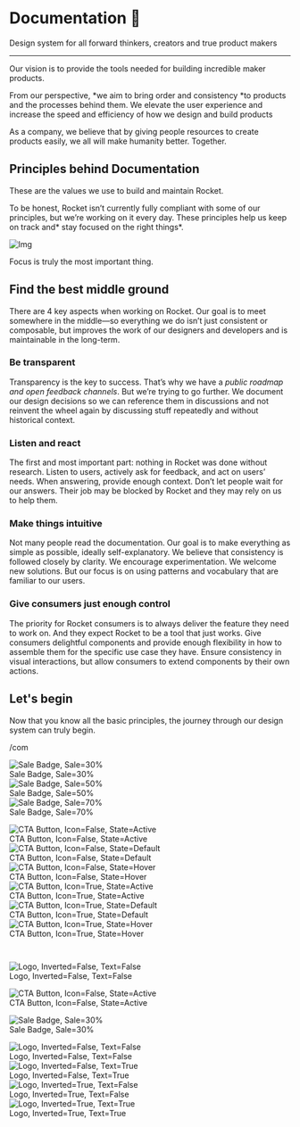 
# Documentation 🚀

Design system for all forward thinkers, creators and true product makers

---

Our vision is to provide the tools needed for building incredible maker products.

From our perspective, *we aim to bring order and consistency *to products and the processes behind them. We elevate the user experience and increase the speed and efficiency of how we design and build products

As a company, we believe that by giving people resources to create products easily, we all will make humanity better. Together.

## Principles behind Documentation

These are the values we use to build and maintain Rocket.

To be honest, Rocket isn’t currently fully compliant with some of our principles, but we’re working on it every day. These principles help us keep on track and* stay focused on the right things*.

![Img](https://studio-assets.supernova.io/design-systems/14533/9289758a-6300-472a-bbc6-a57098081abf.jpeg)

Focus is truly the most important thing.

## Find the best middle ground

There are 4 key aspects when working on Rocket. Our goal is to meet somewhere in the middle—so everything we do isn’t just consistent or composable, but improves the work of our designers and developers and is maintainable in the long-term.

### Be transparent

Transparency is the key to success. That’s why we have a *public roadmap and open feedback channels*. But we’re trying to go further. We document our design decisions so we can reference them in discussions and not reinvent the wheel again by discussing stuff repeatedly and without historical context.

### Listen and react

The first and most important part: nothing in Rocket was done without research. Listen to users, actively ask for feedback, and act on users’ needs. When answering, provide enough context. Don’t let people wait for our answers. Their job may be blocked by Rocket and they may rely on us to help them.

### Make things intuitive

Not many people read the documentation. Our goal is to make everything as simple as possible, ideally self-explanatory. We believe that consistency is followed closely by clarity. We encourage experimentation. We welcome new solutions. But our focus is on using patterns and vocabulary that are familiar to our users.

### Give consumers just enough control

The priority for Rocket consumers is to always deliver the feature they need to work on. And they expect Rocket to be a tool that just works. Give consumers delightful components and provide enough flexibility in how to assemble them for the specific use case they have. Ensure consistency in visual interactions, but allow consumers to extend components by their own actions.

## Let's begin

Now that you know all the basic principles, the journey through our design system can truly begin.

/com

  
![Sale Badge, Sale=30%](https://studio-assets.supernova.io/design-systems/14533/442362a5-c004-45dc-baec-675a726c763b.png)  
Sale Badge, Sale=30%  
![Sale Badge, Sale=50%](https://studio-assets.supernova.io/design-systems/14533/a58f7fdf-d3f9-4544-b5b4-7ee068a12d24.png)  
Sale Badge, Sale=50%  
![Sale Badge, Sale=70%](https://studio-assets.supernova.io/design-systems/14533/bb4cc86b-f8db-4d3e-954b-098ff6e54c28.png)  
Sale Badge, Sale=70%  


  
![CTA Button, Icon=False, State=Active](https://studio-assets.supernova.io/design-systems/14533/e7ac9af8-558b-4218-8644-21b15ce6c3cc.png)  
CTA Button, Icon=False, State=Active  
![CTA Button, Icon=False, State=Default](https://studio-assets.supernova.io/design-systems/14533/31e8e684-397c-4c79-965c-a761614b362d.png)  
CTA Button, Icon=False, State=Default  
![CTA Button, Icon=False, State=Hover](https://studio-assets.supernova.io/design-systems/14533/8fb07e0e-7993-4ba1-a56e-8c6e5e241326.png)  
CTA Button, Icon=False, State=Hover  
![CTA Button, Icon=True, State=Active](https://studio-assets.supernova.io/design-systems/14533/e9995181-4a31-4476-bca9-7b69667df026.png)  
CTA Button, Icon=True, State=Active  
![CTA Button, Icon=True, State=Default](https://studio-assets.supernova.io/design-systems/14533/f56847d8-080a-401d-89e2-a0ea21d7faae.png)  
CTA Button, Icon=True, State=Default  
![CTA Button, Icon=True, State=Hover](https://studio-assets.supernova.io/design-systems/14533/b5ee117c-6391-43b7-a1d4-d89613a1f5b1.png)  
CTA Button, Icon=True, State=Hover  


```javascript  
  
```

  
![Logo, Inverted=False, Text=False](https://studio-assets.supernova.io/design-systems/14533/07063dc9-dc9e-4254-b107-a18defe78d32.png)  
Logo, Inverted=False, Text=False  


  
  


  
![CTA Button, Icon=False, State=Active](https://studio-assets.supernova.io/design-systems/14533/e7ac9af8-558b-4218-8644-21b15ce6c3cc.png)  
CTA Button, Icon=False, State=Active  


  
![Sale Badge, Sale=30%](https://studio-assets.supernova.io/design-systems/14533/442362a5-c004-45dc-baec-675a726c763b.png)  
Sale Badge, Sale=30%  


  
![Logo, Inverted=False, Text=False](https://studio-assets.supernova.io/design-systems/14533/07063dc9-dc9e-4254-b107-a18defe78d32.png)  
Logo, Inverted=False, Text=False  
![Logo, Inverted=False, Text=True](https://studio-assets.supernova.io/design-systems/14533/7ca8b5b0-ca70-4c9a-ae51-b3786fdbf359.png)  
Logo, Inverted=False, Text=True  
![Logo, Inverted=True, Text=False](https://studio-assets.supernova.io/design-systems/14533/0cc3eb5a-dd05-4a33-9a31-88128f4c57fb.png)  
Logo, Inverted=True, Text=False  
![Logo, Inverted=True, Text=True](https://studio-assets.supernova.io/design-systems/14533/777a0d13-0c4a-4c9a-bd38-dfd79bf9cf6f.png)  
Logo, Inverted=True, Text=True  
